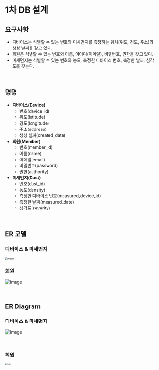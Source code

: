 # 1차 DB 설계

## 요구사항

* 디바이스는 식별할 수 있는 번호와 미세먼지를 측정하는 위치(위도, 경도, 주소)와 생성 날짜를 갖고 있다.
* 회원은 식별할 수 있는 번호와 이름, 아이디(이메일), 비밀번호, 권한을 갖고 있다.
* 미세먼지는 식별할 수 있는 번호와 농도, 측정한 디바이스 번호, 측정한 날짜, 심각도를 갖는다.

<br>

## 명명

* **디바이스(Device)**
  * 번호(device_id)
  * 위도(latitude)
  * 경도(longitude)
  * 주소(address)
  * 생성 날짜(created_date)
* **회원(Member)**
  * 번호(member_id)
  * 이름(name)
  * 이메일(email)
  * 비밀번호(password)
  * 권한(authority)
* **미세먼지(Dust)**
  * 번호(dust_id)
  * 농도(density)
  * 측정한 디바이스 번호(measured_device_id)
  * 측정한 날짜(measured_date)
  * 심각도(severity)

<br>

## ER 모델

### 디바이스 & 미세먼지

<img src="https://user-images.githubusercontent.com/43431081/79062428-44a89a80-7cd5-11ea-8a3e-13757321cd10.png" alt="image" style="zoom:50%;" />

<br>

### 회원

![image](https://user-images.githubusercontent.com/43431081/79062447-7de10a80-7cd5-11ea-8fcd-7e81661e5c6f.png)

<br>

## ER Diagram

### 디바이스 & 미세먼지

![image](https://user-images.githubusercontent.com/43431081/79062804-3dcf5700-7cd8-11ea-9278-27916a09910c.png)

<br>

### 회원

<img src="https://user-images.githubusercontent.com/43431081/79062808-458efb80-7cd8-11ea-95c8-eda6d0e84d2b.png" alt="image" style="zoom:33%;" />

